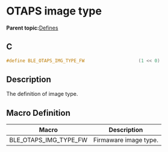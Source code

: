 # OTAPS image type

**Parent topic:**[Defines](GUID-691106A9-A8E4-4B03-9176-419838331C22.md)

## C

```c
#define BLE_OTAPS_IMG_TYPE_FW                    (1 << 0)
```

## Description

The definition of image type.

## Macro Definition

|Macro|Description|
|-----|-----------|
|BLE\_OTAPS\_IMG\_TYPE\_FW|Firmaware image type.|

